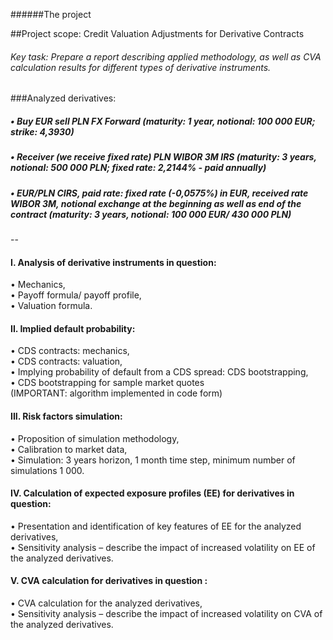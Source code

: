 ######The project
##Project scope: Credit Valuation Adjustments for Derivative Contracts###### Key task: Prepare a report describing applied methodology, as well as CVA calculation results for different types of derivative instruments.

###Analyzed derivatives:##### • Buy EUR sell PLN FX Forward (maturity: 1 year, notional: 100 000 EUR; strike: 4,3930)
##### • Receiver (we receive fixed rate) PLN WIBOR 3M IRS (maturity: 3 years, notional: 500 000 PLN; fixed rate: 2,2144% - paid annually)
##### • EUR/PLN CIRS, paid rate: fixed rate (-0,0575%) in EUR, received rate WIBOR 3M, notional exchange at the beginning as well as end of the contract (maturity: 3 years, notional: 100 000 EUR/ 430 000 PLN)

--

#### I. Analysis of derivative instruments in question:• Mechanics,  • Payoff formula/ payoff profile,  
• Valuation formula.#### II. Implied default probability:• CDS contracts: mechanics,  • CDS contracts: valuation,  • Implying probability of default from a CDS spread: CDS bootstrapping,  • CDS bootstrapping for sample market quotes  
(IMPORTANT: algorithm implemented in code form)

#### III. Risk factors simulation:• Proposition of simulation methodology,  • Calibration to market data,  • Simulation: 3 years horizon, 1 month time step, minimum number of simulations 1 000.  #### IV. Calculation of expected exposure profiles (EE) for derivatives in question:• Presentation and identification of key features of EE for the analyzed derivatives,  • Sensitivity analysis – describe the impact of increased volatility on EE of the analyzed derivatives.

#### V. CVA calculation for derivatives in question :• CVA calculation for the analyzed derivatives,  • Sensitivity analysis – describe the impact of increased volatility on CVA of the analyzed derivatives.
